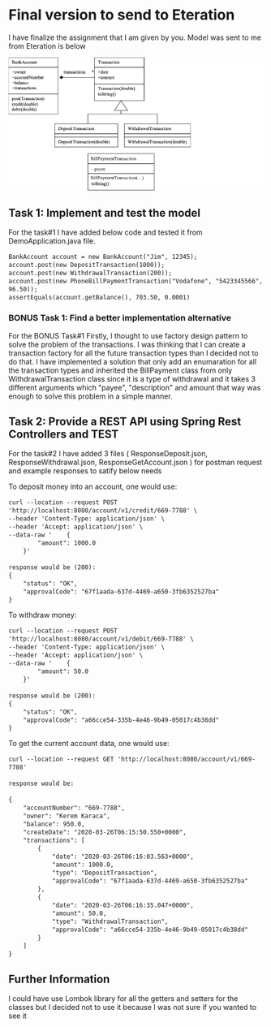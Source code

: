 # Final version to send to Eteration

I have finalize the assignment that I am given by you. Model was sent to me from Eteration is below

![model](images/model.png)


## Task 1: Implement and test the model
For the task#1 I have added below code and tested it from DemoApplication.java file.

    BankAccount account = new BankAccount("Jim", 12345);
    account.post(new DepositTransaction(1000));
    account.post(new WithdrawalTransaction(200));
    account.post(new PhoneBillPaymentTransaction("Vodafone", "5423345566", 96.50));
    assertEquals(account.getBalance(), 703.50, 0.0001)

### BONUS Task 1: Find a better implementation alternative
For the BONUS Task#1 
Firstly, I thought to use factory design pattern to solve the problem of the transactions. I was thinking that I can create a transaction factory for all the future transaction types than I decided not to do that. 
I have implemented a solution that only add an enumaration for all the transaction types and inherited the BillPayment class from only WithdrawalTransaction class since it is a type of withdrawal and it takes 3 different arguments which "payee", "description" and amount
that way was enough to solve this problem in a simple manner.


## Task 2:  Provide a REST API using Spring Rest Controllers and TEST

For the task#2 I have added 3 files ( ResponseDeposit.json, ResponseWithdrawal.json, ResponseGetAccount.json ) for postman request and example responses to satify below needs 

To deposit money into an account, one would use:

    curl --location --request POST 'http://localhost:8080/account/v1/credit/669-7788' \
    --header 'Content-Type: application/json' \
    --header 'Accept: application/json' \
    --data-raw '    {
            "amount": 1000.0
        }'

    response would be (200):
    {
        "status": "OK",
        "approvalCode": "67f1aada-637d-4469-a650-3fb6352527ba"
    }

To withdraw money:

    curl --location --request POST 'http://localhost:8080/account/v1/debit/669-7788' \
    --header 'Content-Type: application/json' \
    --header 'Accept: application/json' \
    --data-raw '    {
            "amount": 50.0
        }'

    response would be (200):
    {
        "status": "OK",
        "approvalCode": "a66cce54-335b-4e46-9b49-05017c4b38dd"
    }

To get the current account data, one would use:

    curl --location --request GET 'http://localhost:8080/account/v1/669-7788'

    response would be:

    {
        "accountNumber": "669-7788",
        "owner": "Kerem Karaca",
        "balance": 950.0,
        "createDate": "2020-03-26T06:15:50.550+0000",
        "transactions": [
            {
                "date": "2020-03-26T06:16:03.563+0000",
                "amount": 1000.0,
                "type": "DepositTransaction",
                "approvalCode": "67f1aada-637d-4469-a650-3fb6352527ba"
            },
            {
                "date": "2020-03-26T06:16:35.047+0000",
                "amount": 50.0,
                "type": "WithdrawalTransaction",
                "approvalCode": "a66cce54-335b-4e46-9b49-05017c4b38dd"
            }
        ]
    }


## Further Information
I could have use Lombok library for all the getters and setters for the classes but I decided not to use it because I was not sure if you wanted to see it



